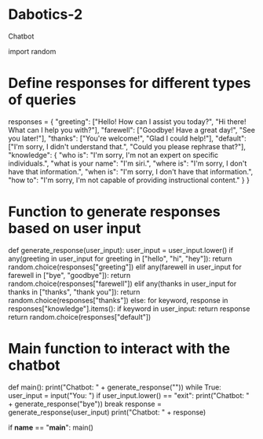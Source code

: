 # Dabotics-2
Chatbot

import random

# Define responses for different types of queries
responses = {
    "greeting": ["Hello! How can I assist you today?", "Hi there! What can I help you with?"],
    "farewell": ["Goodbye! Have a great day!", "See you later!"],
    "thanks": ["You're welcome!", "Glad I could help!"],
    "default": ["I'm sorry, I didn't understand that.", "Could you please rephrase that?"],
    "knowledge": {
        "who is": "I'm sorry, I'm not an expert on specific individuals.",
        "what is your name": "I'm  siri.",
        "where is": "I'm sorry, I don't have that information.",
        "when is": "I'm sorry, I don't have that information.",
        "how to": "I'm sorry, I'm not capable of providing instructional content."
    }
}

# Function to generate responses based on user input
def generate_response(user_input):
    user_input = user_input.lower()
    if any(greeting in user_input for greeting in ["hello", "hi", "hey"]):
        return random.choice(responses["greeting"])
    elif any(farewell in user_input for farewell in ["bye", "goodbye"]):
        return random.choice(responses["farewell"])
    elif any(thanks in user_input for thanks in ["thanks", "thank you"]):
        return random.choice(responses["thanks"])
    else:
        for keyword, response in responses["knowledge"].items():
            if keyword in user_input:
                return response
        return random.choice(responses["default"])

# Main function to interact with the chatbot
def main():
    print("Chatbot: " + generate_response(""))
    while True:
        user_input = input("You: ")
        if user_input.lower() == "exit":
            print("Chatbot: " + generate_response("bye"))
            break
        response = generate_response(user_input)
        print("Chatbot: " + response)

if __name__ == "__main__":
    main()

